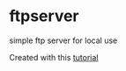 # ftpserver
simple ftp server for local use

Created with this [tutorial](https://www.codeproject.com/Articles/380769/Creating-an-FTP-Server-in-Csharp-with-IPv6-Support)
